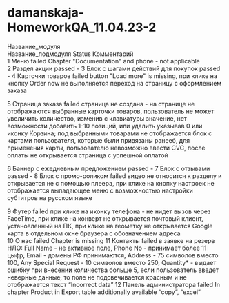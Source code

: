 # damanskaja-HomeworkQA_11.04.23-2
Название_модуля				
Название_подмодуля			                 Status	   Комментарий                               
1 Меню	                             failed    Chapter "Documentation" and phone - not applicable				
2 Раздел акции	                     passed    -
3 Блок с шагами действий для покупок passed    -
4 Карточки товаров                   failed    button "Load more" is missing, при клике на кнопку Order now не                                                                                            выполняется переход на страницу с оформлением заказа

5 Страница заказа 	             failed    страница не создана - на странице не отображаются выбранные карточки товаров, пользователь не может                                                        увеличить количество, изменив с клавиатуры значение, нет возможности добавить 1-10                                                                          позиций, или удалить указывав 0 или иконку Корзина; под выбранными                                                                                          товарами не отображается блок с картами пользователя, которые были привязаны ранееб, для применения                                                        карты, пользователю невозможно ввести CVC, после оплаты не открывается страница с успешной оплатой

6 Баннер с ежедневным предложением   passed    -
7 Блок с отзывами		     passed    -
8 Блок с промо-роликом		     failed    видео не относится к разделу и открывается не с помощью плеера, при клике на кнопку настроек не                                                            отображается выпадающее меню с возможностью настройки субтитров на русском языке

9 Футер                              failed   при клике на иконку телефона - не нидет вызов через FaceTime, при клике на конверт не открывается                                                           почтовый клиент, установленный на ПК, при клике на геометку не открывается Google карта в отдельном окне                                                   браузера с обозначением адреса			
10 О нас			     failed   Chapter is missing
11 Контакты			     failed   в заявке на резерв НЛО: Full Name - не активное поле, Phone No - принимает более 11 цыфр, Email - домены                                                   РФ принимаются, Address - 75 символов вместо 100, Any Special Request - 10 символов вместо 250, Quantity*                                                  - выдает ошибку при внесении количества больше 5, если пользователь введет неверные данные, то поле не                                                      подсвечивается красным и не отображается текст “Incorrect data”
12 Панель администратора             failed  In chapter Product in Export table additionally available “copy”, “excel”
			
			
